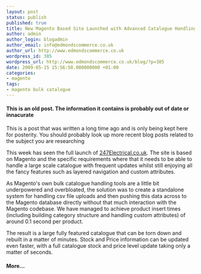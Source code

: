 ```yaml
---
layout: post
status: publish
published: true
title: New Magento Based Site Launched with Advanced Catalogue Handling.
author: admin
author_login: blogadmin
author_email: info@edmondscommerce.co.uk
author_url: http://www.edmondscommerce.co.uk
wordpress_id: 385
wordpress_url: http://www.edmondscommerce.co.uk/blog/?p=385
date: 2009-05-15 15:56:58.000000000 +01:00
categories:
- magento
tags:
- magento bulk catalogue
---
```

<div class="oldpost"><h4>This is an old post. The information it contains is probably out of date or innacurate</h4>
<p>
This is a post that was written a long time ago and is only being kept here for posterity.
You should probably look up more recent blog posts related to the subject you are researching
</p>
</div>
This week has seen the full launch of <a href="http://247electrical.co.uk">247Electrical.co.uk</a>. The site is based on Magento and the specific requirements where that it needs to be able to handle a large scale catalogue with frequent updates whilst still enjoying all the fancy features such as layered navigation and custom attributes.

As Magento's own bulk catalogue handling tools are a little bit underpowered and overbloated, the solution was to create a standalone system for handling csv file uploads and then pushing this data across to the Magento database directly without that much interaction with the Magento codebase. We have managed to achieve product insert times (including building category structure and handling custom attributes) of around 0.1 second per product.

The result is a large fully featured catalogue that can be torn down and rebuilt in a matter of minutes. Stock and Price information can be updated even faster, with a full catalogue stock and price level update taking only a matter of seconds.<h4>More...</h4>
			<div style="font-size: .6em;"></div>
